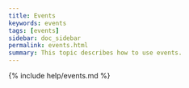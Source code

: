```yaml
---
title: Events
keywords: events
tags: [events]
sidebar: doc_sidebar
permalink: events.html
summary: This topic describes how to use events.
---
```

{% include help/events.md %}

